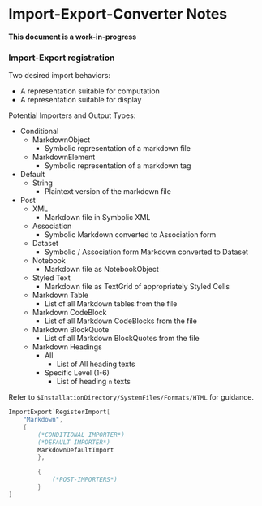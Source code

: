 # **Import-Export-Converter Notes**

**This document is a work-in-progress**

### Import-Export registration

Two desired import behaviors:
- A representation suitable for computation
- A representation suitable for display

Potential Importers and Output Types:
- Conditional
	- MarkdownObject
		- Symbolic representation of a markdown file
	- MarkdownElement
		- Symbolic representation of a markdown tag
- Default
	- String
		- Plaintext version of the markdown file
- Post
	- XML
		- Markdown file in Symbolic XML
	- Association
		- Symbolic Markdown converted to Association form
	- Dataset
		- Symbolic / Association form Markdown converted to Dataset
	- Notebook
		- Markdown file as NotebookObject
	- Styled Text
		- Markdown file as TextGrid of appropriately Styled Cells
	- Markdown Table
		- List of all Markdown tables from the file
	- Markdown CodeBlock
		- List of all Markdown CodeBlocks from the file
	- Markdown BlockQuote
		- List of all Markdown BlockQuotes from the file
	- Markdown Headings
		- All
			- List of All heading texts
		- Specific Level (1-6)
			- List of heading `n` texts

Refer to `$InstallationDirectory/SystemFiles/Formats/HTML` for guidance.

```Mathematica
ImportExport`RegisterImport[
	"Markdown",
	{
		(*CONDITIONAL IMPORTER*)
		(*DEFAULT IMPORTER*)
		MarkdownDefaultImport
		},

		{
			(*POST-IMPORTERS*)
		}
]
```
